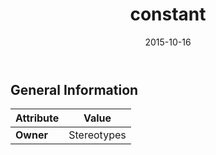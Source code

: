 ﻿---
title: constant
toc: false
type: specs
date: "2015-10-16"
draft: false
specification: VEC
version: 1.1.2
documentType: "Recommendation"
elementType: Class
classes:
  - constant
menu_name: vec-1.1.2
---


## General Information

| Attribute               | Value |
|-------------------------|-------|
| **Owner**               | Stereotypes |
